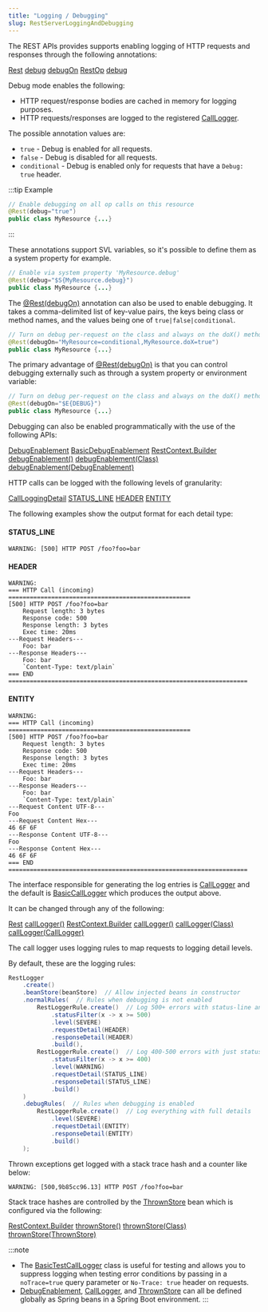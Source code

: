 ```yaml
---
title: "Logging / Debugging"
slug: RestServerLoggingAndDebugging
---
```


The REST APIs provides supports enabling logging of HTTP requests and responses through the following annotations:

<tree>
<node-0><java-annotation><a href="/site/apidocs/org/apache/juneau/rest/annotation/Rest.html" target="_blank">Rest</a></java-annotation></node-0>
<node-1><java-method-annotation><a href="/site/apidocs/org/apache/juneau/rest/annotation/Rest.html#debug()" target="_blank">debug</a></java-method-annotation></node-1>
<node-1><java-method-annotation><a href="/site/apidocs/org/apache/juneau/rest/annotation/Rest.html#debugOn()" target="_blank">debugOn</a></java-method-annotation></node-1>
<node-0><java-annotation><a href="/site/apidocs/org/apache/juneau/rest/annotation/RestOp.html" target="_blank">RestOp</a></java-annotation></node-0>
<node-1><java-method-annotation><a href="/site/apidocs/org/apache/juneau/rest/annotation/RestOp.html#debug()" target="_blank">debug</a></java-method-annotation></node-1>
</tree>

Debug mode enables the following:

- HTTP request/response bodies are cached in memory for logging purposes.
- HTTP requests/responses are logged to the registered <a href="/site/apidocs/org/apache/juneau/rest/logger/CallLogger.html" target="_blank">CallLogger</a>.

The possible annotation values are:

- `true` - Debug is enabled for all requests.
- `false` - Debug is disabled for all requests.
- `conditional` - Debug is enabled only for requests that have a `Debug: true` header.

:::tip Example
```java
// Enable debugging on all op calls on this resource
@Rest(debug="true")
public class MyResource {...}
```
:::

These annotations support SVL variables, so it's possible to define them as a system property for example.

```java
// Enable via system property 'MyResource.debug'
@Rest(debug="$S{MyResource.debug}")
public class MyResource {...}
```

The <a href="/site/apidocs/org/apache/juneau/rest/annotation/Rest.html#debugOn()" target="_blank">@Rest(debugOn)</a> annotation can also be used to
enable debugging.
It takes a comma-delimited list of key-value pairs, the keys being class or method names, and the values being one of `true|false|conditional`.

```java
// Turn on debug per-request on the class and always on the doX() method
@Rest(debugOn="MyResource=conditional,MyResource.doX=true")
public class MyResource {...}
```

The primary advantage of <a href="/site/apidocs/org/apache/juneau/rest/annotation/Rest.html#debugOn()" target="_blank">@Rest(debugOn)</a> is that
you can control debugging externally such as through a system property or environment variable:

```java
// Turn on debug per-request on the class and always on the doX() method
@Rest(debugOn="$E{DEBUG}")
public class MyResource {...}
```

Debugging can also be enabled programmatically with the use of the following APIs:

<tree>
<node-0><java-class><a href="/site/apidocs/org/apache/juneau/rest/debug/DebugEnablement.html" target="_blank">DebugEnablement</a></java-class></node-0>
<node-1><javac-class><a href="/site/apidocs/org/apache/juneau/rest/debug/BasicDebugEnablement.html" target="_blank">BasicDebugEnablement</a></javac-class></node-1>
<node-0><java-class><a href="/site/apidocs/org/apache/juneau/rest/RestContext.Builder.html" target="_blank">RestContext.Builder</a></java-class></node-0>
<node-1><javac-method><a href="/site/apidocs/org/apache/juneau/rest/RestContext.Builder.html#debugEnablement()" target="_blank">debugEnablement()</a></javac-method> <javac-method><a href="/site/apidocs/org/apache/juneau/rest/RestContext.Builder.html#debugEnablement(java.lang.Class)" target="_blank">debugEnablement(Class)</a></javac-method> <javac-method><a href="/site/apidocs/org/apache/juneau/rest/RestContext.Builder.html#debugEnablement(org.apache.juneau.rest.debug.DebugEnablement)" target="_blank">debugEnablement(DebugEnablement)</a></javac-method></node-1>
</tree>

HTTP calls can be logged with the following levels of granularity:

<tree>
<node-0><java-class><a href="/site/apidocs/org/apache/juneau/rest/logger/CallLoggingDetail.html" target="_blank">CallLoggingDetail</a></java-class></node-0>
<node-1><javac-field><a href="/site/apidocs/org/apache/juneau/rest/logger/CallLoggingDetail.html#STATUS_LINE" target="_blank">STATUS_LINE</a></javac-field> <javac-field><a href="/site/apidocs/org/apache/juneau/rest/logger/CallLoggingDetail.html#HEADER" target="_blank">HEADER</a></javac-field> <javac-field><a href="/site/apidocs/org/apache/juneau/rest/logger/CallLoggingDetail.html#ENTITY" target="_blank">ENTITY</a></javac-field></node-1>
</tree>


The following examples show the output format for each detail type:

#### STATUS_LINE

```text
WARNING: [500] HTTP POST /foo?foo=bar
```

#### HEADER

```text
WARNING:
=== HTTP Call (incoming) ===================================================
[500] HTTP POST /foo?foo=bar
    Request length: 3 bytes
    Response code: 500
    Response length: 3 bytes
    Exec time: 20ms
---Request Headers---
    Foo: bar
---Response Headers---
    Foo: bar
    `Content-Type: text/plain`
=== END ===================================================================
```

#### ENTITY

```text
WARNING:
=== HTTP Call (incoming) ===================================================
[500] HTTP POST /foo?foo=bar
    Request length: 3 bytes
    Response code: 500
    Response length: 3 bytes
    Exec time: 20ms
---Request Headers---
    Foo: bar
---Response Headers---
    Foo: bar
    `Content-Type: text/plain`
---Request Content UTF-8---
Foo
---Request Content Hex---
46 6F 6F
---Response Content UTF-8---
Foo
---Response Content Hex---
46 6F 6F
=== END ===================================================================
```

The interface responsible for generating the log entries is <a href="/site/apidocs/org/apache/juneau/rest/logger/CallLogger.html" target="_blank">CallLogger</a> and the default is <a href="/site/apidocs/org/apache/juneau/rest/logger/BasicCallLogger.html" target="_blank">BasicCallLogger</a> which produces the output above.

It can be changed through any of the following:

<tree>
<node-0><java-annotation><a href="/site/apidocs/org/apache/juneau/rest/annotation/Rest.html" target="_blank">Rest</a></java-annotation></node-0>
<node-1><javac-method-annotation><a href="/site/apidocs/org/apache/juneau/rest/annotation/Rest.html#callLogger()" target="_blank">callLogger()</a></javac-method-annotation></node-1>
<node-0><java-class><a href="/site/apidocs/org/apache/juneau/rest/RestContext.Builder.html" target="_blank">RestContext.Builder</a></java-class></node-0>
<node-1><javac-method><a href="/site/apidocs/org/apache/juneau/rest/RestContext.Builder.html#callLogger()" target="_blank">callLogger()</a></javac-method> <javac-method><a href="/site/apidocs/org/apache/juneau/rest/RestContext.Builder.html#callLogger(java.lang.Class)" target="_blank">callLogger(Class)</a></javac-method> <javac-method><a href="/site/apidocs/org/apache/juneau/rest/RestContext.Builder.html#callLogger(org.apache.juneau.rest.logger.CallLogger)" target="_blank">callLogger(CallLogger)</a></javac-method></node-1>
</tree>

The call logger uses logging rules to map requests to logging detail levels.

By default, these are the logging rules:

```java
RestLogger
    .create()
    .beanStore(beanStore)  // Allow injected beans in constructor
    .normalRules(  // Rules when debugging is not enabled
        RestLoggerRule.create()  // Log 500+ errors with status-line and header information
            .statusFilter(x -> x >= 500)
            .level(SEVERE)
            .requestDetail(HEADER)
            .responseDetail(HEADER)
            .build(),
        RestLoggerRule.create()  // Log 400-500 errors with just status-line information
            .statusFilter(x -> x >= 400)
            .level(WARNING)
            .requestDetail(STATUS_LINE)
            .responseDetail(STATUS_LINE)
            .build()
    )
    .debugRules(  // Rules when debugging is enabled
        RestLoggerRule.create()  // Log everything with full details
            .level(SEVERE)
            .requestDetail(ENTITY)
            .responseDetail(ENTITY)
            .build()
    );
```

Thrown exceptions get logged with a stack trace hash and a counter like below:

```text
WARNING: [500,9b85cc96.13] HTTP POST /foo?foo=bar
```

Stack trace hashes are controlled by the <a href="/site/apidocs/org/apache/juneau/rest/stats/ThrownStore.html" target="_blank">ThrownStore</a> bean
which is configured via the following:

<tree>
<node-0><java-class><a href="/site/apidocs/org/apache/juneau/rest/RestContext.Builder.html" target="_blank">RestContext.Builder</a></java-class></node-0>
<node-1><java-method><a href="/site/apidocs/org/apache/juneau/rest/RestContext.Builder.html#thrownStore()" target="_blank">thrownStore()</a></java-method></node-1>
<node-1><java-method><a href="/site/apidocs/org/apache/juneau/rest/RestContext.Builder.html#thrownStore(java.lang.Class)" target="_blank">thrownStore(Class)</a></java-method></node-1>
<node-1><java-method><a href="/site/apidocs/org/apache/juneau/rest/RestContext.Builder.html#thrownStore(org.apache.juneau.rest.stats.ThrownStore)" target="_blank">thrownStore(ThrownStore)</a></java-method></node-1>
</tree>

:::note
- The <a href="/site/apidocs/org/apache/juneau/rest/logger/BasicTestCallLogger.html" target="_blank">BasicTestCallLogger</a> class is useful for testing and allows you to suppress logging when testing error conditions by passing in a `noTrace=true` query parameter or `No-Trace: true` header on requests.
- <a href="/site/apidocs/org/apache/juneau/rest/debug/DebugEnablement.html" target="_blank">DebugEnablement</a>, <a href="/site/apidocs/org/apache/juneau/rest/logger/CallLogger.html" target="_blank">CallLogger</a>, and <a href="/site/apidocs/org/apache/juneau/rest/stats/ThrownStore.html" target="_blank">ThrownStore</a> can all be defined globally as Spring beans in a Spring Boot environment.
:::
